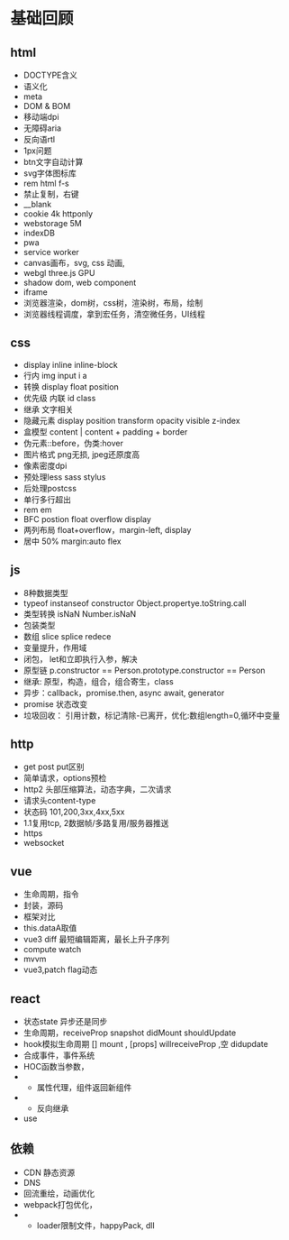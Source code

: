 # 基础回顾

## html
- DOCTYPE含义
- 语义化
- meta
- DOM & BOM
- 移动端dpi
- 无障碍aria
- 反向语rtl
- 1px问题
- btn文字自动计算
- svg字体图标库
- rem html f-s
- 禁止复制，右键
- __blank
- cookie 4k httponly
- webstorage 5M
- indexDB
- pwa
- service worker
- canvas画布，svg, css 动画, 
- webgl three.js GPU
- shadow dom, web component
- iframe
- 浏览器渲染，dom树，css树，渲染树，布局，绘制
- 浏览器线程调度，拿到宏任务，清空微任务，UI线程

## css
- display inline inline-block
- 行内 img input i a
- 转换 display float position
- 优先级 内联 id class
- 继承 文字相关
- 隐藏元素 display position transform opacity visible z-index
- 盒模型 content | content + padding + border
- 伪元素::before，伪类:hover
- 图片格式 png无损, jpeg还原度高
- 像素密度dpi
- 预处理less sass stylus
- 后处理postcss
- 单行多行超出
- rem em
- BFC postion float overflow display
- 两列布局 float+overflow，margin-left, display
- 居中 50% margin:auto flex

## js
- 8种数据类型
- typeof instanseof constructor Object.propertye.toString.call
- 类型转换 isNaN Number.isNaN
- 包装类型
- 数组 slice splice redece
- 变量提升，作用域
- 闭包， let和立即执行入参，解决
- 原型链 p.constructor == Person.prototype.constructor == Person
- 继承: 原型，构造，组合，组合寄生，class
- 异步：callback，promise.then, async await, generator
- promise 状态改变
- 垃圾回收： 引用计数，标记清除-已离开，优化:数组length=0,循环中变量

## http
- get post put区别
- 简单请求，options预检
- http2 头部压缩算法，动态字典，二次请求
- 请求头content-type
- 状态码 101,200,3xx,4xx,5xx
- 1.1复用tcp, 2数据帧/多路复用/服务器推送
- https
- websocket

## vue
- 生命周期，指令
- 封装，源码
- 框架对比
- this.dataA取值
- vue3 diff 最短编辑距离，最长上升子序列
- compute watch
- mvvm
- vue3,patch flag动态

## react
- 状态state 异步还是同步
- 生命周期，receiveProp snapshot didMount shouldUpdate
- hook模拟生命周期 [] mount , [props] willreceiveProp ,空 didupdate
- 合成事件，事件系统
- HOC函数当参数，
- - 属性代理，组件返回新组件
- - 反向继承
- use

## 依赖
- CDN 静态资源
- DNS
- 回流重绘，动画优化
- webpack打包优化，
- - loader限制文件，happyPack, dll


